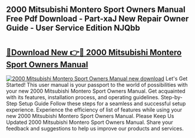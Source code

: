 ## 2000 Mitsubishi Montero Sport Owners Manual Free Pdf Download - Part-xaJ New Repair Owner Guide - User Service Edition NJQbb

# <h2><a href="http://bc25932.oget.top/?id=2000+Mitsubishi+Montero+Sport+Owners+Manual">🔗Download New 👉🔴 2000 Mitsubishi Montero Sport Owners Manual</a></h2>

[![2000 Mitsubishi Montero Sport Owners Manual new download](https://i.imgur.com/5g1atiW.png)](http://bc25932.oget.top/?id=2000+Mitsubishi+Montero+Sport+Owners+Manual)
Let's Get Started! This user manual is your passport to the world of possibilities with your new 2000 Mitsubishi Montero Sport Owners Manual. Get acquainted with its features, installation process, and operating guidelines. Step-by-Step Setup Guide Follow these steps for a seamless and successful setup experience. Experience the efficiency of list of features while using your new 2000 Mitsubishi Montero Sport Owners Manual. Please Keep Us Updated 2000 Mitsubishi Montero Sport Owners Manual. Share your feedback and suggestions to help us improve our products and services.
